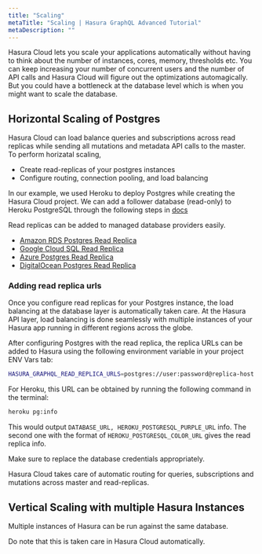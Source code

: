 ```yaml
---
title: "Scaling"
metaTitle: "Scaling | Hasura GraphQL Advanced Tutorial"
metaDescription: ""
---
```


Hasura Cloud lets you scale your applications automatically without having to think about the number of instances, cores, memory, thresholds etc. You can keep increasing your number of concurrent users and the number of API calls and Hasura Cloud will figure out the optimizations automagically. But you could have a bottleneck at the database level which is when you might want to scale the database.

## Horizontal Scaling of Postgres

Hasura Cloud can load balance queries and subscriptions across read replicas while sending all mutations and metadata API calls to the master. To perform horizatal scaling,

- Create read-replicas of your postgres instances
- Configure routing, connection pooling, and load balancing

In our example, we used Heroku to deploy Postgres while creating the Hasura Cloud project. We can add a follower database (read-only) to Heroku PostgreSQL through the following steps in [docs](https://devcenter.heroku.com/articles/heroku-postgres-follower-databases)

Read replicas can be added to managed database providers easily.

- [Amazon RDS Postgres Read Replica](https://docs.aws.amazon.com/AmazonRDS/latest/UserGuide/USER_PostgreSQL.Replication.ReadReplicas.html)
- [Google Cloud SQL Read Replica](https://cloud.google.com/sql/docs/postgres/replication/create-replica)
- [Azure Postgres Read Replica](https://docs.microsoft.com/en-us/azure/postgresql/howto-read-replicas-portal)
- [DigitalOcean Postgres Read Replica](https://www.digitalocean.com/docs/databases/postgresql/how-to/add-read-only-nodes/)

### Adding read replica urls

Once you configure read replicas for your Postgres instance, the load balancing at the database layer is automatically taken care. At the Hasura API layer, load balancing is done seamlessly with multiple instances of your Hasura app running in different regions across the globe.

After configuring Postgres with the read replica, the replica URLs can be added to Hasura using the following environment variable in your project ENV Vars tab:

```bash
HASURA_GRAPHQL_READ_REPLICA_URLS=postgres://user:password@replica-host:5432/db
```

For Heroku, this URL can be obtained by running the following command in the terminal:

```bash
heroku pg:info
```

This would output `DATABASE_URL, HEROKU_POSTGRESQL_PURPLE_URL` info. The second one with the format of `HEROKU_POSTGRESQL_COLOR_URL` gives the read replica info.

Make sure to replace the database credentials appropriately.

Hasura Cloud takes care of automatic routing for queries, subscriptions and mutations across master and read-replicas.

## Vertical Scaling with multiple Hasura Instances

Multiple instances of Hasura can be run against the same database.

Do note that this is taken care in Hasura Cloud automatically.
